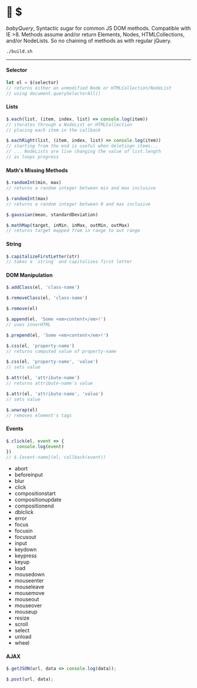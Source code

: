 # :baby_bottle: $

_babyQuery_, Syntactic sugar for common JS DOM methods. Compatible with IE >8. Methods assume and/or return Elements, Nodes, HTMLCollections, and/or NodeLists. So no chaining of methods as with regular jQuery.

```bash
./build.sh
```

***

#### Selector

```js
let el = $(selector)
// returns either an unmodified Node or HTMLCollection/NodeList
// using document.querySelectorAll()
```

#### Lists

```js
$.each(list, (item, index, list) => console.log(item))
// iterates through a NodeList or HTMLCollection
// placing each item in the callback

$.eachRight(list, (item, index, list) => console.log(item))
// starting from the end is useful when deletingn items...
// ... NodeLists are live changing the value of list.length
// as loops progress
```

#### Math's Missing Methods

```js
$.randomInt(min, max)
// returns a random integer between min and max inclusive

$.randomInt(max)
// returns a random integer between 0 and max inclusive

$.gaussian(mean, standardDeviation)

$.mathMap(target, inMin, inMax, outMin, outMax)
// returns target mapped from in range to out range
```

#### String

```js
$.capitalizeFirstLetter(str)
// takes a `string` and capitalizes first letter
```

#### DOM Manipulation

```js
$.addClass(el, 'class-name')

$.removeClass(el, 'class-name')

$.remove(el)

$.append(el, 'Some <em>content</em>!')
// uses innerHTML

$.prepend(el, 'Some <em>content</em>!')

$.css(el, 'property-name')
// returns computed value of property-name

$.css(el, 'property-name', 'value')
// sets value

$.attr(el, 'attribute-name')
// returns attribute-name's value

$.attr(el, 'attribute-name', 'value')
// sets value

$.unwrap(el)
// removes element's tags
```

#### Events

```js
$.click(el, event => {
    console.log(event)
})
// $.{event-name}(el, callback(event))
```

- abort
- beforeinput
- blur
- click
- compositionstart
- compositionupdate
- compositionend
- dblclick
- error
- focus
- focusin
- focusout
- input
- keydown
- keypress
- keyup
- load
- mousedown
- mouseenter
- mouseleave
- mousemove
- mouseout
- mouseover
- mouseup
- resize
- scroll
- select
- unload
- wheel

#### AJAX

```js
$.getJSON(url, data => console.log(data));

$.post(url, data);
```
